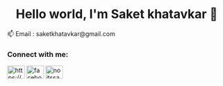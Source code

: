 <h1 align="center">Hello world, I'm Saket khatavkar 👋</h1>
📫 Email : saketkhatavkar@gmail.com

<h3 align="left">Connect with me:</h3>
<p align="left">
<a href="https://linkedin.com/in/https://www.linkedin.com/in/saketkhatavkar/" target="blank"><img align="center" src="https://raw.githubusercontent.com/rahuldkjain/github-profile-readme-generator/master/src/images/icons/Social/linked-in-alt.svg" alt="https://www.linkedin.com/in/saketkhatavkar/" height="30" width="40" /></a>
<a href="https://fb.com/facebook.com/sksaket" target="blank"><img align="center" src="https://raw.githubusercontent.com/rahuldkjain/github-profile-readme-generator/master/src/images/icons/Social/facebook.svg" alt="facebook.com/sksaket" height="30" width="40" /></a>
<a href="https://instagram.com/noitssaket" target="blank"><img align="center" src="https://raw.githubusercontent.com/rahuldkjain/github-profile-readme-generator/master/src/images/icons/Social/instagram.svg" alt="noitssaket" height="30" width="40" /></a>
</p>

